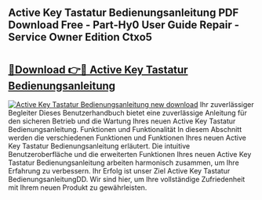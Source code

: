 ## Active Key Tastatur Bedienungsanleitung PDF Download Free - Part-Hy0 User Guide Repair - Service Owner Edition Ctxo5

# <h2><a href="http://df5t00w.blite.top/?on=Active+Key+Tastatur+Bedienungsanleitung">🔗Download 👉🔴 Active Key Tastatur Bedienungsanleitung</a></h2>

[![Active Key Tastatur Bedienungsanleitung new download](https://i.imgur.com/lujVjoI.png)](http://df5t00w.blite.top/?on=Active+Key+Tastatur+Bedienungsanleitung)
Ihr zuverlässiger Begleiter Dieses Benutzerhandbuch bietet eine zuverlässige Anleitung für den sicheren Betrieb und die Wartung Ihres neuen Active Key Tastatur Bedienungsanleitung. Funktionen und Funktionalität In diesem Abschnitt werden die verschiedenen Funktionen und Funktionen Ihres neuen Active Key Tastatur Bedienungsanleitung erläutert. Die intuitive Benutzeroberfläche und die erweiterten Funktionen Ihres neuen Active Key Tastatur Bedienungsanleitung arbeiten harmonisch zusammen, um Ihre Erfahrung zu verbessern. Ihr Erfolg ist unser Ziel Active Key Tastatur BedienungsanleitungDD. Wir sind hier, um Ihre vollständige Zufriedenheit mit Ihrem neuen Produkt zu gewährleisten.
